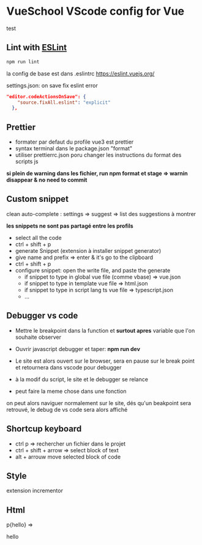 # VueSchool VScode config for Vue

test

## Lint with [ESLint](https://eslint.org/)

```sh
npm run lint
```

la config de base est dans .eslintrc
https://eslint.vuejs.org/

settings.json: on save fix eslint error

```json
"editor.codeActionsOnSave": {
    "source.fixAll.eslint": "explicit"
  },
```

## Prettier

- formater par defaut du profile vue3 est prettier
- syntax terminal dans le package.json "format"
- utiliser prettierrc.json poru changer les instructions du format des scripts js

**si plein de warning dans les fichier, run npm format et stage => warnin disappear & no need to commit**

## Custom snippet

clean auto-complete : settings => suggest => list des suggestions à montrer

**les snippets ne sont pas partagé entre les profils**

- select all the code
- ctrl + shift + p
- generate Snippet (extension à installer snippet generator)
- give name and prefix => enter & it's go to the clipboard
- ctrl + shift + p
- configure snippet: open the write file, and paste the generate
  - if snippet to type in global vue file (comme vbase) => vue.json
  - if snippet to type in template vue file => html.json
  - if snippet to type in script lang ts vue file => typescript.json
  - ...

## Debugger vs code

- Mettre le breakpoint dans la function et **surtout apres** variable que l'on souhaite observer
- Ouvrir javascript debugger et taper: **npm run dev**
- Le site est alors ouvert sur le browser, sera en pause sur le break point et retournera dans vscode pour debugger

- à la modif du script, le site et le debugger se relance
- peut faire la meme chose dans une fonction

on peut alors naviguer normalement sur le site, dés qu'un beakpoint sera retrouvé, le debug de vs code sera alors affiché

## Shortcup keyboard

- ctrl p => rechercher un fichier dans le projet
- ctrl + shift + arrow => select block of text
- alt + arrouw move selected block of code

## Style

extension incrementor

## Html

p{hello} => <p>hello</p>
